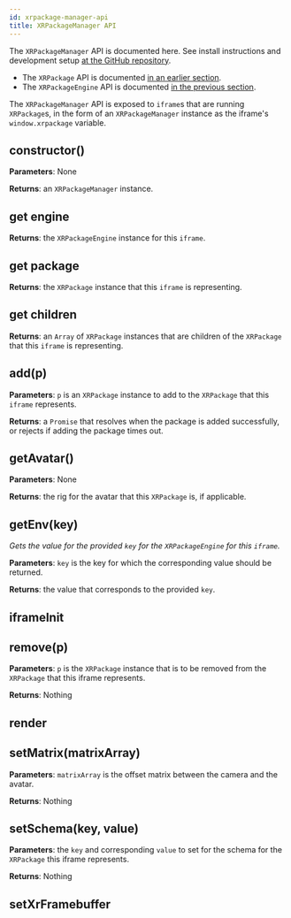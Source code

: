 ```yaml
---
id: xrpackage-manager-api
title: XRPackageManager API
---
```


The `XRPackageManager` API is documented here. See install instructions and development setup <a href="https://github.com/webaverse/xrpackage" target="_blank" rel="noopener noreferrer">at the GitHub repository</a>.

- The `XRPackage` API is documented [in an earlier section](./7-xrpackage-api.md).
- The `XRPackageEngine` API is documented [in the previous section](./8-xrpackage-engine-api.md).

The `XRPackageManager` API is exposed to `iframe`s that are running `XRPackage`s, in the form of an `XRPackageManager` instance as the iframe's `window.xrpackage` variable.

## constructor()

**Parameters**: None

**Returns**: an `XRPackageManager` instance.

## get engine

**Returns**: the `XRPackageEngine` instance for this `iframe`.

## get package

**Returns**: the `XRPackage` instance that this `iframe` is representing.

## get children

**Returns**: an `Array` of `XRPackage` instances that are children of the `XRPackage` that this `iframe` is representing.

## add(p)

**Parameters**: `p` is an `XRPackage` instance to add to the `XRPackage` that this `iframe` represents.

**Returns**: a `Promise` that resolves when the package is added successfully, or rejects if adding the package times out.

## getAvatar()

**Parameters**: None

**Returns**: the rig for the avatar that this `XRPackage` is, if applicable.

## getEnv(key)

_Gets the value for the provided `key` for the `XRPackageEngine` for this `iframe`._

**Parameters**: `key` is the key for which the corresponding value should be returned.

**Returns**: the value that corresponds to the provided `key`.

## iframeInit

## remove(p)

**Parameters**: `p` is the `XRPackage` instance that is to be removed from the `XRPackage` that this iframe represents.

**Returns**: Nothing

## render

## setMatrix(matrixArray)

**Parameters**: `matrixArray` is the offset matrix between the camera and the avatar.

**Returns**: Nothing

## setSchema(key, value)

**Parameters**: the `key` and corresponding `value` to set for the schema for the `XRPackage` this iframe represents.

**Returns**: Nothing

## setXrFramebuffer
